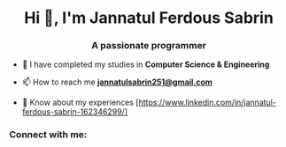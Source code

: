 <h1 align="center">Hi 👋, I'm Jannatul Ferdous Sabrin</h1>
<h3 align="center">A passionate programmer</h3>

- 🔭 I have completed my studies in **Computer Science & Engineering**

- 📫 How to reach me **jannatulsabrin251@gmail.com**

- 📄 Know about my experiences [https://www.linkedin.com/in/jannatul-ferdous-sabrin-162346299/]


<h3 align="left">Connect with me:</h3>

